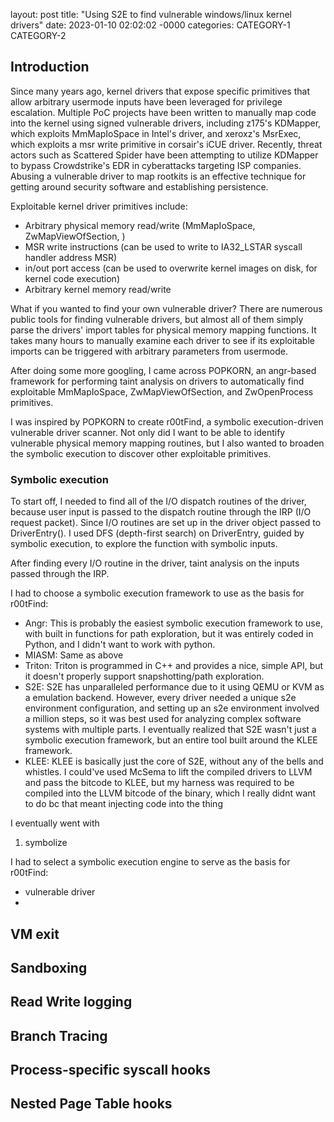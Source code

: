layout: post
title: "Using S2E to find vulnerable windows/linux kernel drivers"
date: 2023-01-10 02:02:02 -0000
categories: CATEGORY-1 CATEGORY-2

## Introduction

Since many years ago, kernel drivers that expose specific primitives that allow arbitrary usermode inputs have been leveraged for privilege escalation. Multiple PoC projects have been written to manually map code into the kernel using signed vulnerable drivers, including z175's KDMapper, which exploits MmMapIoSpace in Intel's driver, and xeroxz's MsrExec, which exploits a msr write primitive in corsair's iCUE driver. Recently, threat actors such as Scattered Spider have been attempting to utilize KDMapper to bypass Crowdstrike's EDR in cyberattacks targeting ISP companies. Abusing a vulnerable driver to map rootkits is an effective technique for getting around security software and establishing persistence.

Exploitable kernel driver primitives include:
- Arbitrary physical memory read/write (MmMapIoSpace, ZwMapViewOfSection, )
- MSR write instructions (can be used to write to IA32_LSTAR syscall handler address MSR)
- in/out port access (can be used to overwrite kernel images on disk, for kernel code execution)
- Arbitrary kernel memory read/write 

What if you wanted to find your own vulnerable driver? There are numerous public tools for finding vulnerable drivers, but almost all of them simply parse the drivers' import tables for physical memory mapping functions. It takes many hours to manually examine each driver to see if its exploitable imports can be triggered with arbitrary parameters from usermode.

After doing some more googling, I came across POPKORN, an angr-based framework for performing taint analysis on drivers to automatically find exploitable MmMapIoSpace, ZwMapViewOfSection, and ZwOpenProcess primitives. 

I was inspired by POPKORN to create r00tFind, a symbolic execution-driven vulnerable driver scanner. Not only did I want to be able to identify vulnerable physical memory mapping routines, but I also wanted to broaden the symbolic execution to discover other exploitable primitives.

### Symbolic execution

To start off, I needed to find all of the I/O dispatch routines of the driver, because user input is passed to the dispatch routine through the IRP (I/O request packet). Since I/O routines are set up in the driver object passed to DriverEntry(). I used DFS (depth-first search) on DriverEntry, guided by symbolic execution, to explore the function with symbolic inputs. 

After finding every I/O routine in the driver, taint analysis on the inputs passed through the IRP.

I had to choose a symbolic execution framework to use as the basis for r00tFind:

- Angr: This is probably the easiest symbolic execution framework to use, with built in functions for path exploration, but it was entirely coded in Python, and I didn't want to work with python.
- MIASM: Same as above
- Triton: Triton is programmed in C++ and provides a nice, simple API, but it doesn't properly support snapshotting/path exploration.
- S2E: S2E has unparalleled performance due to it using QEMU or KVM as a emulation backend. However, every driver needed a unique s2e environment configuration, and setting up an s2e environment involved a million steps, so it was best used for analyzing complex software systems with multiple parts. I eventually realized that S2E wasn't just a symbolic execution framework, but an entire tool built around the KLEE framework.
- KLEE: KLEE is basically just the core of S2E, without any of the bells and whistles. I could've used McSema to lift the compiled drivers to LLVM and pass the bitcode to KLEE, but my harness was required to be compiled into the LLVM bitcode of the binary, which I really didnt want to do bc that meant injecting code into the thing 

I eventually went with 

1. symbolize


I had to select a symbolic execution engine to serve as the basis for r00tFind:
- vulnerable driver
- 

## VM exit

## Sandboxing 

## Read Write logging

## Branch Tracing

## Process-specific syscall hooks

## Nested Page Table hooks
